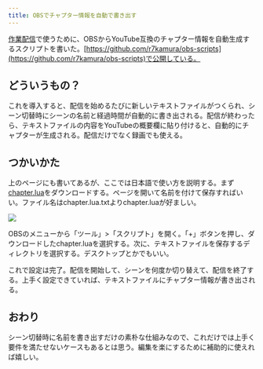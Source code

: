 ```yaml
---
title: OBSでチャプター情報を自動で書き出す
---
```

[作業配信](https://www.youtube.com/channel/UC5s-KpSDGzxWPWNv94PnJHw)で使うために、OBSからYouTube互換のチャプター情報を自動生成するスクリプトを書いた。[https://github.com/r7kamura/obs-scripts](https://github.com/r7kamura/obs-scripts)で公開している。

どういうもの？
-------

これを導入すると、配信を始めるたびに新しいテキストファイルがつくられ、シーン切替時にシーンの名前と経過時間が自動的に書き出される。配信が終わったら、テキストファイルの内容をYouTubeの概要欄に貼り付けると、自動的にチャプターが生成される。配信だけでなく録画でも使える。

つかいかた
-----

上のページにも書いてあるが、ここでは日本語で使い方を説明する。まず[chapter.lua](https://raw.githubusercontent.com/r7kamura/obs-scripts/main/chapter.lua)をダウンロードする。ページを開いて名前を付けて保存すればいい。ファイル名はchapter.lua.txtよりchapter.luaが好ましい。

![](https://lh3.googleusercontent.com/docs/ADP-6oEl1INQb1vGjYdB3QnpE9PaGlTgIBj6R07yhXfZ10_w7PA8wJoKk5NeoFCBHcqr0DHEjgt9KSS9fX576S83qNIlN8MnAu3eYlCIIqPAr8PZnsDmq8s9t3ZyqESkyXFQG3CPMbj3mX4JiJtzoTX6yt1cEVtp0e7Tugm4MP_m9Q6womwt6X1v7ruBAfwGVgcw-ocPi0L0A2UjiUDs5QSUrdh4v5oG94YUJ9yxkATAl0zbGzLMYPQSbdCwlRBdhCiXte42YIPvx243IwU4pgc-eKnDQst_CqWQGeFkx86wTZkF2kTeGQA6qiMP0IHSymsrTtHueCeawaoE7mA0yjRv61QQ004vg5Pbak0oI_D6EUDGs0fana-hU6EpkH0CmpuVrBg4CLKOOwxr43yIRXgBxizTmdMvKeeQPnA3UBDvt4mDrH_iFSBP6102pdtfFPGHgaYRqiNyEp6p35kcGEIH4gdMvrx41f22G2qxkpHDu4QRZ7Y-qsFcRUb-8Y89VU_CsKFC2psXrMXUuKKhnu1gBJF20wJtIiMrpRmMYvqScAA9pmSuCQty0RaDUd6nxByVMyTiR2O0wWCIXItWfupaZvsemTTC20lkg8Ed5tPpF_AVSdwJTm5ubDJVrfS9Dpd3Yu9rX1ZUVuo_qAQWMGXRgSfsaGcnRhUkxrC-t5QlzD4ZpovOjtXvbhNeUK88UNv7c5aP5HywT0V4cX9LUVoVRlTv8FCi85zFDQAECca0-1QJUF7luL35eciB7c2yJCBbpdzBbV1F27Tcs6jtI4YUbbmbY0K-68ZK2RADXRmlYi_zyDKuvUvrwgf9TptyNUBWhw8VvicRholNtN2TxYjGMcU1s4Nws_lPkE_HGbct9eVjHcluDJmnCkLS4yPqYxgkc8nEfmbMjNm0Cx5CKl0tXkqzRCSsBpzdG_xSdNo7LRPxUN2Fos_p2TjHHEvZU_R0SkaetbiltaQ8eFS4wBZgwoljrSsSl66G-2kbRpYEJ1cGDlAJxfk4fnsQ90B79OMqPkZzFZgO16_mvq5kZeIA12LymVv1puMG4PtXjkkE-ZuiprU4YEENCAOXm4PKPC9fdkalbVHdyzWXWY7MvPlHjhTad4tVNH_s9PwbQzg0B5PiwOPgpQNr5veywxyRSjZKn73a9IphK1G0WIRr8fEzhZ2Q8cY4tR-AAXkGfit3xe_cVQKehTNGWrReuvxIYB3rc0N0pBCWQGA-Gfu3IXDIcjT719ks90e9uM8Pol8WRfGr5LLT)

OBSのメニューから「ツール」>「スクリプト」を開く。「+」ボタンを押し、ダウンロードしたchapter.luaを選択する。次に、テキストファイルを保存するディレクトリを選択する。デスクトップとかでもいい。

これで設定は完了。配信を開始して、シーンを何度か切り替えて、配信を終了する。上手く設定できていれば、テキストファイルにチャプター情報が書き出される。

おわり
---

シーン切替時に名前を書き出すだけの素朴な仕組みなので、これだけでは上手く要件を満たせないケースもあるとは思う。編集を楽にするために補助的に使えれば嬉しい。
